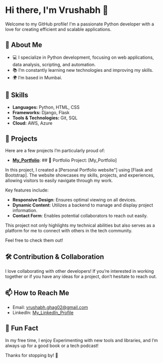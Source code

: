 # Hi there, I'm Vrushabh 👋

Welcome to my GitHub profile! I'm a passionate Python developer with a love for creating efficient and scalable applications. 

## 🌱 About Me
- 💻 I specialize in Python development, focusing on web applications, data analysis, scripting, and automation.
- 📚 I’m constantly learning new technologies and improving my skills.
- 🌍 I’m based in Mumbai.

## 🔧 Skills
- **Languages:** Python, HTML, CSS
- **Frameworks:** Django, Flask
- **Tools & Technologies:** Git, SQL
- **Cloud:** AWS, Azure

## 🚀 Projects
Here are a few projects I’m particularly proud of:

- **[My_Portfolio](https://code-verse-vrushabh.github.io/Portfolio/)**: ## 🌟 Portfolio Project: [My_Portfolio]

In this project, I created a [Personal Portfolio website"] using [Flask and Bootstrap]. The website showcases my skills, projects, and experiences, allowing visitors to easily navigate through my work.

Key features include:

- **Responsive Design**: Ensures optimal viewing on all devices.
- **Dynamic Content**: Utilizes a backend to manage and display project information.
- **Contact Form**: Enables potential collaborators to reach out easily.

This project not only highlights my technical abilities but also serves as a platform for me to connect with others in the tech community.

Feel free to check them out!

## 🛠️ Contribution & Collaboration
I love collaborating with other developers! If you’re interested in working together or if you have any ideas for a project, don’t hesitate to reach out.

## 📫 How to Reach Me
- Email: vrushabh.ghag02@gmail.com
- LinkedIn: [My_LinkedIn_Profile](https://in.linkedin.com/in/vrushabh-ghag-460710270)

## 🎉 Fun Fact
In my free time, I enjoy Experimenting with new tools and libraries, and I’m always up for a good book or a tech podcast!

Thanks for stopping by! 🚀

<!---
Code-Verse-Vrushabh/Code-Verse-Vrushabh is a ✨ special ✨ repository because its `README.md` (this file) appears on your GitHub profile.
You can click the Preview link to take a look at your changes.
--->
